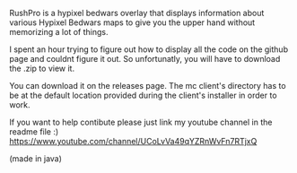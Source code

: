RushPro is a hypixel bedwars overlay that displays information about various Hypixel Bedwars maps to give you the upper hand without memorizing a lot of things.

I spent an hour trying to figure out how to display all the code on the github page and couldnt figure it out. So unfortunatly, you will have to download the .zip to view it.

You can download it on the releases page. The mc client's directory has to be at the default location provided during the client's installer in order to work.

If you want to help contibute please just link my youtube channel in the readme file :) https://www.youtube.com/channel/UCoLvVa49qYZRnWvFn7RTjxQ

(made in java)
